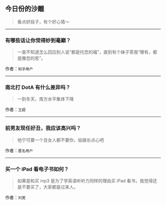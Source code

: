 ## 今日份的沙雕

> 看点好段子，有个好心情～


 
---

### 有哪些话让你觉得妙到毫巅？

> 一直不知道怎么回应别人说“都是托您的福”，直到有个妹子答我“哪有，都是雅您的思”。


作者：`知乎用户`

---

### 南北打 DotA 有什么差异吗？

> 一到冬天，南方水平集体下降


作者：`王超`

---

### 前男友现任好丑，我应该高兴吗？

> 他宁可要一个丑女人都不要你，姑娘长点心吧


作者：`匿名用户`

---

### 买一个 iPad 看电子书如何？

> 如果是和买 mp3 是为了学英语听听力同样的理由买 iPad 看书，我觉得还是不要买了，大家都是过来人。


作者：`刘宽`
